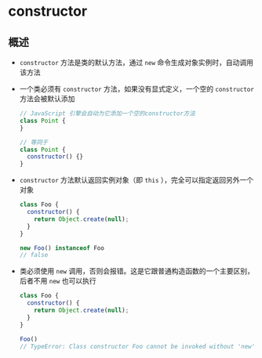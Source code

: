 # constructor

## 概述

  - `constructor` 方法是类的默认方法，通过 `new` 命令生成对象实例时，自动调用该方法

  - 一个类必须有 `constructor` 方法，如果没有显式定义，一个空的 `constructor` 方法会被默认添加

    ```javascript
    // JavaScript 引擎会自动为它添加一个空的constructor方法
    class Point {
    }

    // 等同于
    class Point {
      constructor() {}
    }
    ```

  - `constructor` 方法默认返回实例对象（即 `this` ），完全可以指定返回另外一个对象

    ```javascript
    class Foo {
      constructor() {
        return Object.create(null);
      }
    }

    new Foo() instanceof Foo
    // false
    ```

  - 类必须使用 `new` 调用，否则会报错。这是它跟普通构造函数的一个主要区别，后者不用 `new` 也可以执行

    ```javascript
    class Foo {
      constructor() {
        return Object.create(null);
      }
    }

    Foo()
    // TypeError: Class constructor Foo cannot be invoked without 'new'
    ```
